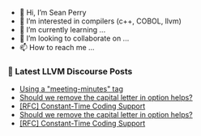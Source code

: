 - 👋 Hi, I’m Sean Perry
- 👀 I’m interested in compilers (c++, COBOL, llvm)
- 🌱 I’m currently learning ...
- 💞️ I’m looking to collaborate on ...
- 📫 How to reach me ...

<!---
s66perry/s66perry is a ✨ special ✨ repository because its `README.md` (this file) appears on your GitHub profile.
You can click the Preview link to take a look at your changes.
--->
### 📕 Latest LLVM Discourse Posts

<!-- DISCOURSE-LLVM:START -->
- [Using a &quot;meeting-minutes&quot; tag](https://discourse.llvm.org/t/using-a-meeting-minutes-tag/87818#post_1)
- [Should we remove the capital letter in option helps?](https://discourse.llvm.org/t/should-we-remove-the-capital-letter-in-option-helps/87816#post_2)
- [[RFC] Constant-Time Coding Support](https://discourse.llvm.org/t/rfc-constant-time-coding-support/87781#post_14)
- [Should we remove the capital letter in option helps?](https://discourse.llvm.org/t/should-we-remove-the-capital-letter-in-option-helps/87816#post_1)
- [[RFC] Constant-Time Coding Support](https://discourse.llvm.org/t/rfc-constant-time-coding-support/87781#post_13)
<!-- DISCOURSE-LLVM:END -->
